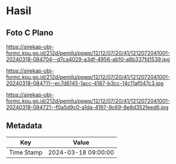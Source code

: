 # Hasil

## Foto C Plano

https://sirekap-obj-formc.kpu.go.id/212d/pemilu/ppwp/12/12/07/20/41/1212072041001-20240318-084704--d7ca4029-a3df-4956-ab10-a8b337fd1539.jpg

https://sirekap-obj-formc.kpu.go.id/212d/pemilu/ppwp/12/12/07/20/41/1212072041001-20240318-084711--ec7d6145-1acc-4187-b3cc-14c11af047c3.jpg

https://sirekap-obj-formc.kpu.go.id/212d/pemilu/ppwp/12/12/07/20/41/1212072041001-20240318-084721--f0a5d9c0-a1da-4197-9c69-8e8d352feed6.jpg


## Metadata

| Key        | Value               |
| ---------- | ------------------- |
| Time Stamp | 2024-03-18 09:00:00 |



